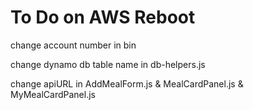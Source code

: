 # To Do on AWS Reboot

change account number in bin

change dynamo db table name in db-helpers.js

change apiURL in AddMealForm.js & MealCardPanel.js & MyMealCardPanel.js